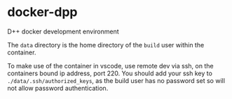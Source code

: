 # docker-dpp
D++ docker development environment

The `data` directory is the home directory of the `build` user within the container.

To make use of the container in vscode, use remote dev via ssh, on the containers bound ip address, port 220. You should add your ssh key to `./data/.ssh/authorized_keys`, as the build user has no password set so will not allow password authentication.
